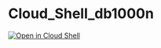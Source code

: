 # Cloud_Shell_db1000n

[![Open in Cloud Shell](https://gstatic.com/cloudssh/images/open-btn.svg)](https://console.cloud.google.com/cloudshell/editor?cloudshell=true&shellonly=true&git_repo=https://github.com/patatakartata/Cloud_Shell_db1000n&tutorial=tutorial.md)
